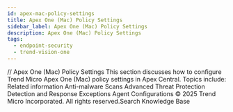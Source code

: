 ```yaml
---
id: apex-mac-policy-settings
title: Apex One (Mac) Policy Settings
sidebar_label: Apex One (Mac) Policy Settings
description: Apex One (Mac) Policy Settings
tags:
  - endpoint-security
  - trend-vision-one
---
```


/*<![CDATA[*/ $('#title').html($('meta[name=map-description]').attr('content')); /*]]>*/ Apex One (Mac) Policy Settings This section discusses how to configure Trend Micro Apex One (Mac) policy settings in Apex Central. Topics include: Related information Anti-malware Scans Advanced Threat Protection Detection and Response Exceptions Agent Configurations © 2025 Trend Micro Incorporated. All rights reserved.Search Knowledge Base